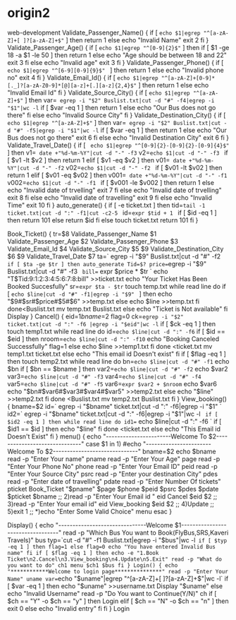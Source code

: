# origin2
web-development
Validate_Passenger_Name()
{
    if [ ` echo $1|egrep "^[a-zA-Z]+[ ]?[a-zA-Z]+$" ` ]
    then
    return 1
    else
    echo "Invalid Name"
    exit 2
    fi
}
Validate_Passenger_Age()
{
      if [ ` echo $1|egrep "^[0-9]{2}$" ` ]
      then
      if [ $1 -ge 18 -a $1 -le 50 ]
      then
      return 1
      else
      echo "Age should be between 18 and 22"
      exit 3
      fi
      else
      echo "Invalid age"
      exit 3
      fi
}
Validate_Passenger_Phone()
{
      if [ `echo $1|egrep "^[6-9][0-9]{9}$" ` ]
      then
      return 1
      else
      echo "Invalid phone no"
      exit 4
      fi
}
Validate_Email_Id()
{
    if [ ` echo $1|egrep "^[a-zA-Z]+[0-9]*[._]?[a-zA-Z0-9]*[@][a-z]+[.][a-z]{2,4}$" ` ]
    then
    return 1
    else
    echo "Invalid Email Id"
    fi
}
Validate_Source_City()
{
      if [ ` echo $1|egrep "^[a-zA-Z]+$" ` ]
      then
      var=` egrep -i "$2" Buslist.txt|cut -d "#" -f4|egrep -i "$1"|wc -l`
      if [ $var -eq 1 ]
      then
      return 1
      else
      echo "Our Bus does not go there"
      fi
      else
      echo "Invalid Source City"
      fi
}
Validate_Destination_City()
{
    if [ ` echo $1|egrep "^[a-zA-Z]+$" ` ]
    then
    var=` egrep -i "$2" Buslist.txt|cut -d "#" -f5|egrep -i "$1"|wc -l`
    if [ $var -eq 1 ]
    then
    return 1
    else
    echo "Our Bus does not go there"
    exit 6
    fi
    else
    echo "Invalid Destination City"
    exit 6
    fi
}
Validate_Travel_Date()
{
    if [ ` echo $1|egrep "^[0-9]{2}-[0-9]{2}-[0-9]{4}$"` ]
    then
    v1=`  date +"%d-%m-%Y"|cut -d "-" -f3 `
    v2=`echo $1|cut -d "-" -f3 `
    if [ $v1 -lt $v2 ]
    then
    return 1
    elif [ $v1 -eq $v2 ]
    then
    v01=`  date +"%d-%m-%Y"|cut -d "-" -f2 `
    v02=`echo $1|cut -d "-" -f2 `
    if [ $v01 -lt $v02 ]
    then
    return 1
    elif [ $v01 -eq $v02 ]
    then
    v001=`  date +"%d-%m-%Y"|cut -d "-" -f1 `
    v002=`echo $1|cut -d "-" -f1 `
    if [ $v001 -le $v002 ]
    then
    return 1
    else
    echo   "Invalid date of trvelling"
    exit 7
    fi
    else
    echo "Invalid date of trvelling"
    exit 8
    fi
    else
    echo "Invalid date of travelling"
    exit 9
    fi
    else
    echo "Invalid Time"
    exit 10
    fi
}
auto_generate()
{
    if [ -e ticket.txt ]
    then
    tid=`tail -1 ticket.txt|cut -d ":" -f1|cut -c2-5 `
    id=`expr $tid + 1 `
    if [ $id -eq 1 ]
    then
    return 101
    else
    return $id
    fi
    else
    touch ticket.txt
    return 101
    fi
}

Book_Ticket()
{
    tr=$8
    Validate_Passenger_Name $1
    Validate_Passenger_Age $2
    Validate_Passenger_Phone $3
    Validate_Email_Id $4
    Validate_Source_City $5 $9
    Validate_Destination_City $6 $9
    Validate_Travel_Date $7
    ta=` egrep -i "$9" Buslist.txt|cut -d "#" -f2 `
    if [ $ta -ge $tr ]
    then
    auto_generate
    Tid=$?
    price=`egrep -i "$9" Buslist.txt|cut -d "#" -f3 `
    bill=` expr $price \* $tr `
    echo "T$Tid:$9:$1:$2:$3:$4:$5:$6:$7:$8:$bill" >>ticket.txt
    echo "Your Ticket Has Been Booked Succesfully"
    sr=` expr $ta - $tr `
    touch temp.txt
    while read line
    do
    if [ `echo $line|cut -d "#" -f1|egrep -i "$9" ` ]
    then
    echo "$9#$sr#$price#$5#$6" >>temp.txt
    else
    echo $line >>temp.txt
    fi
    done<Buslist.txt
    mv temp.txt Buslist.txt
    else
    echo "Ticket is Not available"
    fi
    Display
}
Cancel()
{
    eid=$1
    bname=$2
    flag=0
    ck=` egrep -i "$2" ticket.txt|cut -d ":" -f6 |egrep -i "$eid"|wc -l `
    if [ $ck -eq 1 ]
    then
    touch temp1.txt
    while read line
    do
    id=` echo $line|cut -d ":" -f6 `
    if [ $id == $eid ]
    then
    nroom=` echo $line|cut -d ":" -f10 `
    echo "Booking Canceled Successfully"
    flag=1
    else
    echo $line >>temp1.txt
    fi
    done <ticket.txt
    mv temp1.txt ticket.txt
    else
    echo "This email id Doesn't exist"
    fi
    if [ $flag -eq 1 ]
    then
    touch temp2.txt
    while read line
    do
    bn=` echo $line|cut -d "#" -f1 `
    echo $bn
    if [ $bn == $bname ]
    then
    var2=` echo $line|cut -d "#" -f2 `
    echo $var2
    var3=` echo $line|cut -d "#" -f3 `
    var4=` echo $line|cut -d "#" -f4 `
    var5=` echo $line|cut -d "#" -f5 `
    var6=` expr $var2 + $nroom `
    echo $var6
    echo "$bn#$var6#$var3#$var4#$var5" >>temp2.txt
    else
    echo "$line" >>temp2.txt
    fi
    done <Buslist.txt
    mv temp2.txt Buslist.txt
    fi
    }
    View_booking()
    {
    bname=$2
    id=` egrep -i "$bname" ticket.txt|cut -d ":" -f6|egrep -i "$1" `
    id2=` egrep -i "$bname" ticket.txt|cut -d ":" -f6|egrep -i "$1"|wc -l `
    if [ $id2 -eq 1 ]
    then
    while read line
    do
    id1=` echo $line|cut -d ":" -f6 `
    if [ $id1 == $id ]
    then
    echo "$line"
    fi
    done <ticket.txt
    else
    echo "This Email id Doesn't Exist"
    fi
}
menu()
      {
      echo "-----------------------Welcome To $2------------------------------"
      case $1 in
      1)
      #echo "-----------------------Welcome To $2------------------------------"
      bname=$2
      echo $bname
      read -p "Enter Your name" pname
      read -p "Enter Your Age" page
      read -p "Enter Your Phone No" phone
      read -p "Enter Your Email ID" peid
      read -p "Enter Your Source City" psrc
      read -p "Enter your destination City" pdes
      read -p "Enter date of travelling" pdate
      read -p "Enter Number Of tickets" pticket
      Book_Ticket "$pname" $page $phone $peid $psrc $pdes $pdate $pticket $bname
      ;;
      2)read -p "Enter Your Email id " eid
      Cancel $eid $2
      ;;
      3)read -p "Enter Your email id" eid
      View_booking $eid $2
      ;;
      4)Update
      ;;
      5)exit 1
      ;;
      *)echo "Enter Some Valid Choice"
      menu
      esac
}


Display()
{
      echo "-------------------------------Welcome $1----------------------------------"
      read -p "Which Bus You want to Book(FlyBus,SRS,Kaveri Travels)" bus
      typ=`cut -d "#" -f1 Buslist.txt|egrep -i "$bus"|wc -l`
      if [ $typ -eq 1 ]
      then
      flag=1
      else
      flag=0
      echo "You have entered Invalid Bus name"
      fi
      if [ $flag -eq 1 ]
      then
      echo -e "1.Book Ticket\n2.Cancel\n3.View_booking\n4.Update\n5.Exit"
      read -p "What do you want to do" ch1
      menu $ch1 $bus
      fi
}
Login()
{
      echo "************Welcome to login page***************"
      read -p "Enter Your Name" uname
      var=`echo "$uname"|egrep "^[a-zA-Z]+[ ]?[a-zA-Z]+$"|wc -l`
      if [ $var -eq 1 ]
      then
      echo "$uname" >>username.txt
      Display "$uname"
      else
      echo "Invalid Username"
      read -p "Do You want to Continue(Y/N)" ch
      if [ $ch == "Y" -o $ch == "y" ]
      then
      Login
      elif [ $ch == "N" -o $ch == "n" ]
      then
      exit 0
      else
      echo "Invalid entry"
      fi
      fi
}
Login
